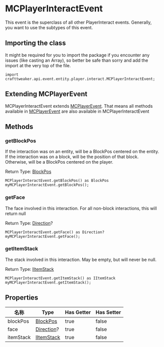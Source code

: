 # MCPlayerInteractEvent

This event is the superclass of all other PlayerInteract events. Generally, you want to use the subtypes of this event.

## Importing the class

It might be required for you to import the package if you encounter any issues (like casting an Array), so better be safe than sorry and add the import at the very top of the file.
```zenscript
import crafttweaker.api.event.entity.player.interact.MCPlayerInteractEvent;
```


## Extending MCPlayerEvent

MCPlayerInteractEvent extends [MCPlayerEvent](/vanilla/api/event/entity/player/MCPlayerEvent). That means all methods available in [MCPlayerEvent](/vanilla/api/event/entity/player/MCPlayerEvent) are also available in MCPlayerInteractEvent

## Methods

### getBlockPos

If the interaction was on an entity, will be a BlockPos centered on the entity. If the interaction was on a block, will be the position of that block. Otherwise, will be a BlockPos centered on the player.

Return Type: [BlockPos](/vanilla/api/util/BlockPos)

```zenscript
MCPlayerInteractEvent.getBlockPos() as BlockPos
myMCPlayerInteractEvent.getBlockPos();
```

### getFace

The face involved in this interaction. For all non-block interactions, this will return null

Return Type: [Direction](/vanilla/api/util/Direction)?

```zenscript
MCPlayerInteractEvent.getFace() as Direction?
myMCPlayerInteractEvent.getFace();
```

### getItemStack

The stack involved in this interaction. May be empty, but will never be null.

Return Type: [IItemStack](/vanilla/api/items/IItemStack)

```zenscript
MCPlayerInteractEvent.getItemStack() as IItemStack
myMCPlayerInteractEvent.getItemStack();
```


## Properties

| 名称        | Type                                        | Has Getter | Has Setter |
| --------- | ------------------------------------------- | ---------- | ---------- |
| blockPos  | [BlockPos](/vanilla/api/util/BlockPos)      | true       | false      |
| face      | [Direction](/vanilla/api/util/Direction)?   | true       | false      |
| itemStack | [IItemStack](/vanilla/api/items/IItemStack) | true       | false      |

